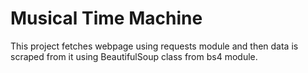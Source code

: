 # Musical Time Machine

This project fetches webpage using requests module and then data is scraped from it using BeautifulSoup class from bs4 module.
